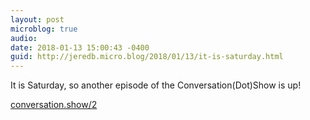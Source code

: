 ```yaml
---
layout: post
microblog: true
audio: 
date: 2018-01-13 15:00:43 -0400
guid: http://jeredb.micro.blog/2018/01/13/it-is-saturday.html
---
```

It is Saturday, so another episode of the Conversation(Dot)Show is up!

[conversation.show/2](http://conversation.show/2)
